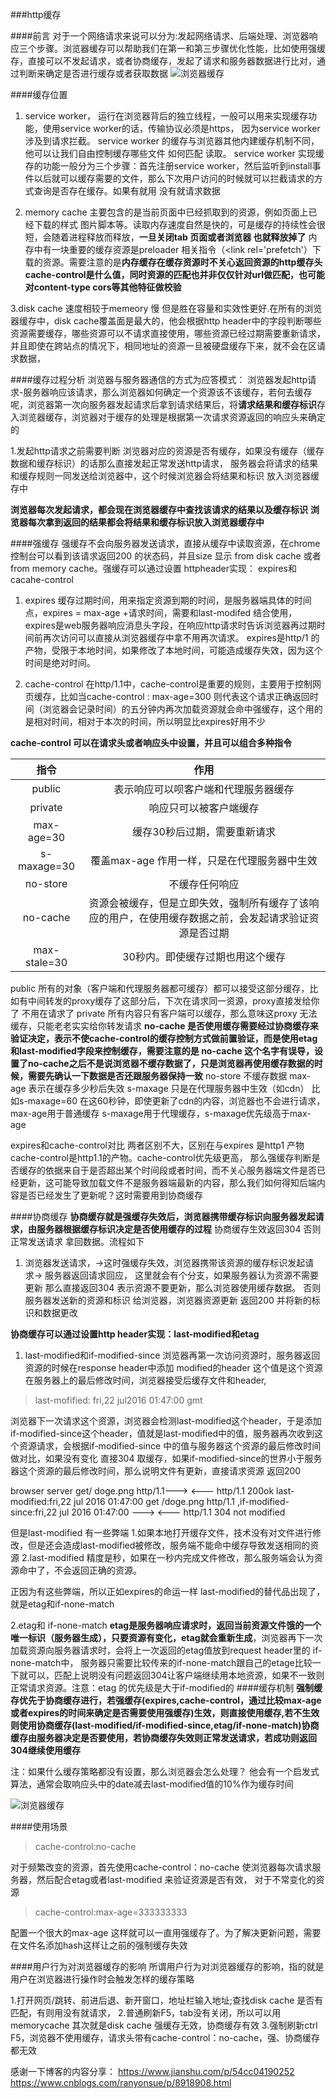 ###http缓存

####前言 
对于一个网络请求来说可以分为:发起网络请求、后端处理、浏览器响应三个步骤。浏览器缓存可以帮助我们在第一和第三步骤优化性能，比如使用强缓存，直接可以不发起请求，或者协商缓存，发起了请求和服务器数据进行比对，通过判断来确定是否进行缓存或者获取数据
![浏览器缓存](../src/imgs/浏览器缓存机制脑图.png)

####缓存位置
1. service worker， 运行在浏览器背后的独立线程，一般可以用来实现缓存功能，使用service worker的话，传输协议必须是https， 因为service worker涉及到请求拦截。 service worker 的缓存与浏览器其他内建缓存机制不同，他可以让我们自由控制缓存哪些文件 如何匹配 读取。
 service worker 实现缓存的功能一般分为三个步骤：首先注册service worker，然后监听到install事件以后就可以缓存需要的文件，那么下次用户访问的时候就可以拦截请求的方式查询是否存在缓存。如果有就用 没有就请求数据

2. memory cache 主要包含的是当前页面中已经抓取到的资源，例如页面上已经下载的样式 图片脚本等。读取内存速度自然是快的，可是缓存的持续性会很短，会随着进程释放而释放，**一旦关闭tab 页面或者浏览器 也就释放掉了**
内存中有一块重要的缓存资源是preloader 相关指令（<link rel='prefetch'）下载的资源。需要注意的是**内存缓存在缓存资源时不关心返回资源的http缓存头cache-control是什么值，同时资源的匹配也并非仅仅针对url做匹配，也可能对content-type cors等其他特征做校验**
  
3.disk cache 速度相较于memeory 慢 但是胜在容量和实效性更好.在所有的浏览器缓存中，disk cache覆盖面是最大的，他会根据http header中的字段判断哪些资源需要缓存，哪些资源可以不请求直接使用，哪些资源已经过期需要重新请求，并且即使在跨站点的情况下，相同地址的资源一旦被硬盘缓存下来，就不会在区请求数据，
 
####缓存过程分析
浏览器与服务器通信的方式为应答模式： 浏览器发起http请求-服务器响应该请求，那么浏览器如何确定一个资源该不该缓存，若何去缓存呢，浏览器第一次向服务器发起请求后拿到请求结果后，将**请求结果和缓存标识**存入浏览器缓存，浏览器对于缓存的处理是根据第一次请求资源返回的响应头来确定的 

1.发起http请求之前需要判断 浏览器对应的资源是否有缓存，如果没有缓存（缓存数据和缓存标识）的话那么直接发起正常发送http请求， 服务器会将请求的结果和缓存规则一同发送给浏览器中，这个时候浏览器会将结果和标识 放入浏览器缓存中

**浏览器每次发起请求，都会现在浏览器缓存中查找该请求的结果以及缓存标识**
**浏览器每次拿到返回的结果都会将结果和缓存标识放入浏览器缓存中**

####强缓存
 强缓存不会向服务器发送请求，直接从缓存中读取资源，在chrome控制台可以看到该请求返回200 的状态码，并且size 显示 from disk cache 或者from memory cache。强缓存可以通过设置 httpheader实现： expires和 cacahe-control

 1. expires  缓存过期时间，用来指定资源到期的时间，是服务器端具体的时间点，expires = max-age +请求时间，需要和last-modifed 结合使用，expires是web服务器响应消息头字段，在响应http请求时告诉浏览器再过期时间前再次访问可以直接从浏览器缓存中拿不用再次请求。
    expires是http/1 的产物，受限于本地时间，如果修改了本地时间，可能造成缓存失效，因为这个时间是绝对时间。

2. cache-control 
  在http/1.1中，cache-control是重要的规则，主要用于控制网页缓存，比如当cache-control : max-age=300 则代表这个请求正确返回时间（浏览器会记录时间）的五分钟内再次加载资源就会命中强缓存，这个用的是相对时间，相对于本次的时间，所以明显比expires好用不少

**cache-control 可以在请求头或者响应头中设置，并且可以组合多种指令**

|指令|作用|
|:-:|:-:|
|public|表示响应可以呗客户端和代理服务器缓存|
|private|响应只可以被客户端缓存|
|max-age=30|缓存30秒后过期，需要重新请求|
|s-maxage=30|覆盖max-age 作用一样，只是在代理服务器中生效|
|no-store|不缓存任何响应|
|no-cache|资源会被缓存，但是立即失效，强制所有缓存了该响应的用户，在使用缓存数据之前，会发起请求验证资源是否过期|
|max-stale=30|30秒内。即使缓存过期也用这个缓存|

public 所有的对象（客户端和代理服务器都可缓存）都可以接受这部分缓存，比如有中间转发的proxy缓存了这部分后，下次在请求同一资源，proxy直接发给你了 不用在请求了
private 所有内容只有客户端可以缓存，那么意味这proxy 无法缓存，只能老老实实给你转发请求
**no-cache 是否使用缓存需要经过协商缓存来验证决定，表示不使cache-control的缓存控制方式做前置验证，而是使用etag和last-modified字段来控制缓存，需要注意的是 no-cache 这个名字有误导，设置了no-cache之后不是说浏览器不缓存数据了，只是浏览器再使用缓存数据的时候，需要先确认一下数据是否还跟服务器保持一致**
no-store 不缓存数据 
max-age 表示在缓存多少秒后失效
s-maxage 只是在代理服务器中生效（如cdn） 比如s-maxage=60 在这60秒钟，即使更新了cdn的内容，浏览器也不会进行请求，max-age用于普通缓存 s-maxage用于代理缓存，s-maxage优先级高于max-age

expires和cache-control对比
两者区别不大，区别在与expires 是http1 产物 cache-control是http1.1的产物。cache-control优先级更高，
那么强缓存判断是否缓存的依据来自于是否超出某个时间段或者时间，而不关心服务器端文件是否已经更新，这可能导致加载文件不是服务器端最新的内容，那么我们如何得知后端内容是否已经发生了更新呢？这时需要用到协商缓存

####协商缓存
**协商缓存就是强缓存失效后，浏览器携带缓存标识向服务器发起请求，由服务器根据缓存标识决定是否使用缓存的过程** 协商缓存生效返回304 否则正常发送请求 拿回数据。流程如下
1. 浏览器发送请求，->这时强缓存失效，浏览器携带该资源的缓存标识发起请求-> 服务器返回请求回应，
这里就会有个分支，如果服务器认为资源不需要更新 那么直接返回304 表示资源不要更新，那么浏览器使用缓存数据。 否则服务器发送新的资源和标识 给浏览器，浏览器资源更新 返回200 并将新的标识和数据更改

**协商缓存可以通过设置http header实现：last-modified和etag**

1. last-modified和if-modified-since
 浏览器再第一次访问资源时，服务器返回资源的时候在response header中添加 modified的header 这个值是这个资源在服务器上的最后修改时间，浏览器接受后缓存文件和header,
 >last-mofified: fri,22 jul2016 01:47:00 gmt

  浏览器下一次请求这个资源，浏览器会检测last-modified这个header，于是添加if-modified-since这个header，值就是last-modified中的值，服务器再次收到这个资源请求，会根据if-modified-since 中的值与服务器这个资源的最后修改时间做对比，如果没有变化 直接304 取缓存，如果if-modified-since的世界小于服务器这个资源的最后修改时间，那么说明文件有更新，直接请求资源 返回200

  browser                            server
            get/ doge.png http/1.1--->
        <--- http/1.1 200ok last-modified:fri,22 jul 2016 01:47:00
        get /doge.png http/1.1 ,if-modified-since:fri,22 jul 2016 01:47:00 --->
        <--- http/1.1 304 not modified

但是last-modified 有一些弊端
  1.如果本地打开缓存文件，技术没有对文件进行修改，但是还会造成last-modified被修改，服务端不能命中缓存导致发送相同的资源
  2.last-modified 精度是秒，如果在一秒内完成文件修改，那么服务端会认为资源命中了，不会返回正确的资源。

正因为有这些弊端，所以正如expires的命运一样 last-modified的替代品出现了，就是etag和if-none-match

2.etag和 if-none-match
 **etag是服务器响应请求时，返回当前资源文件饿的一个唯一标识（服务器生成），只要资源有变化，etag就会重新生成**，浏览器再下一次加载资源向服务器请求时，会将上一次返回的etag值放到request header里的 if-none-match中， 服务器只需要比较传来的if-none-match跟自己的etage比较一下就可以，匹配上说明没有问题返回304让客户端继续用本地资源，如果不一致则正常请求资源。注意：etag 的优先级是大于if-modified的
####缓存机制
 **强制缓存优先于协商缓存进行，若强缓存(expires,cache-control，通过比较max-age或者expires的时间来确定是否需要使用强缓存)生效，则直接使用缓存,若不生效则使用协商缓存(last-modified/if-modified-since,etag/if-none-match)协商缓存由服务器决定是否要使用，若协商缓存失效则正常发送请求，若成功则返回304继续使用缓存**

注：如果什么缓存策略都没有设置，那么浏览器会怎么处理？ 他会有一个启发式算法，通常会取响应头中的date减去last-modified值的10%作为缓存时间

![浏览器缓存](../src/imgs/浏览器缓存运行流程.png)


####使用场景
>cache-control:no-cache

对于频繁改变的资源，首先使用cache-control：no-cache 使浏览器每次请求服务器，然后配合etag或者last-modified 来验证资源是否有效，
对于不常变化的资源 
> cache-control:max-age=333333333

配置一个很大的max-age 这样就可以一直用强缓存了。为了解决更新问题，需要在文件名添加hash这样让之前的强制缓存失效

####用户行为对浏览器缓存的影响
所谓用户行为对浏览器缓存的影响，指的就是用户在浏览器进行操作时会触发怎样的缓存策略

1.打开网页/跳转、前进后退、新开窗口，地址栏输入地址;查找disk cache 是否有匹配，有则用没有就请求，
2.普通刷新F5，tab没有关闭，所以可以用memorycache 其次就是disk cache
  强缓存无效，协商缓存有效 
3.强制刷新ctrl F5，浏览器不使用缓存，请求头带有cache-control：no-cache，强、协商缓存都无效

感谢一下博客的内容分享： 
https://www.jianshu.com/p/54cc04190252
https://www.cnblogs.com/ranyonsue/p/8918908.html 
